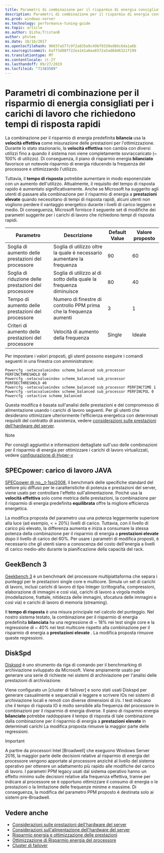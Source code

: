 ```yaml
---
title: Parametri di combinazione per il risparmio di energia consigliati per tempi di risposta rapidi
description: Parametri di combinazione per il risparmio di energia consigliati per tempi di risposta rapidi
ms.prod: windows-server
ms.technology: performance-tuning-guide
ms.topic: article
ms.author: Qizha;TristanB
author: phstee
ms.date: 10/16/2017
ms.openlocfilehash: 96037a577c9f2a835e9c49bf9339ed8dc6da1a6b
ms.sourcegitcommit: 6aff3d88ff22ea141a6ea6572a5ad8dd6321f199
ms.translationtype: MT
ms.contentlocale: it-IT
ms.lasthandoff: 09/27/2019
ms.locfileid: "71383509"
---
```

# <a name="recommended-balanced-power-plan-parameters-for-workloads-requiring-quick-response-times"></a>Parametri di combinazione per il risparmio di energia consigliati per i carichi di lavoro che richiedono tempi di risposta rapidi

La combinazione per il risparmio di energia predefinita **bilancia** usa la **velocità effettiva** come misurazione delle prestazioni per l'ottimizzazione. Durante lo stato stazionario, la **velocità effettiva** non cambia con diversi utilizzi fino a quando il sistema non viene completamente sovraccaricato (~ 100% di utilizzo).  Di conseguenza, il piano di risparmio energia **bilanciato** favorisce un notevole risparmio di energia riducendo la frequenza del processore e ottimizzando l'utilizzo.

Tuttavia, il **tempo di risposta** potrebbe aumentare in modo esponenziale con un aumento dell'utilizzo. Attualmente, il requisito del tempo di risposta rapido è aumentato significativamente. Anche se Microsoft ha suggerito agli utenti di passare alla combinazione per il risparmio di energia a **prestazioni elevate** quando necessitano di tempi di risposta rapidi, alcuni utenti non vogliono perdere il vantaggio energetico durante i livelli di carico leggero e medio. Di conseguenza, Microsoft fornisce il seguente set di modifiche dei parametri suggerite per i carichi di lavoro che richiedono tempi di risposta rapidi.


| Parametro | Descrizione | Default Value | Valore proposto |
|------------------------|--------------------------------------------------------------------------------------------------------------------------------------------------------|----------------------------------------------------------------------------------|-----------------------------------------------------------------------------------------------------------------------------------------------------------|
| Soglia di aumento delle prestazioni del processore | Soglia di utilizzo oltre la quale è necessario aumentare la frequenza | 90 | 60 |
| Soglia di riduzione delle prestazioni del processore | Soglia di utilizzo al di sotto della quale la frequenza diminuisce | 80 | 40 |
| Tempo di aumento delle prestazioni del processore | Numero di finestre di controllo PPM prima che la frequenza aumenti | 3 | 1 |
| Criteri di aumento delle prestazioni del processore | Velocità di aumento della frequenza | Single | Ideale |

Per impostare i valori proposti, gli utenti possono eseguire i comandi seguenti in una finestra con amministratore:

``` syntax
Powercfg -setacvalueindex scheme_balanced sub_processor PERFINCTHRESHOLD 60
Powercfg -setacvalueindex scheme_balanced sub_processor PERFDECTHRESHOLD 40
Powercfg -setacvalueindex scheme_balanced sub_processor PERFINCTIME 1
Powercfg -setacvalueindex scheme_balanced sub_processor PERFINCPOL 0
Powercfg -setactive scheme_balanced
```

Questa modifica è basata sull'analisi delle prestazioni e del compromesso di alimentazione usando i carichi di lavoro seguenti. Per gli utenti che desiderano ottimizzare ulteriormente l'efficienza energetica con determinati requisiti del contratto di assistenza, vedere [considerazioni sulle prestazioni dell'hardware del server](../power.md).

>[!Note]
> Per consigli aggiuntivi e informazioni dettagliate sull'uso delle combinazioni per il risparmio di energia per ottimizzare i carichi di lavoro virtualizzati, vedere [configurazione di Hyper-v](../../role/hyper-v-server/configuration.md)

## <a name="specpower--java-workload"></a>SPECpower: carico di lavoro JAVA

[SPECpower @ no__t-1ssj2008](http://spec.org/power_ssj2008/), il benchmark delle specifiche standard del settore più diffuso per le caratteristiche di potenza e prestazioni del server, viene usato per controllare l'effetto sull'alimentazione. Poiché usa la **velocità effettiva** solo come metrica delle prestazioni, la combinazione per il risparmio di energia predefinita **equilibrata** offre la migliore efficienza energetica.

La modifica proposta del parametro usa una potenza leggermente superiore alla luce (ad esempio, < = 20%) livelli di carico. Tuttavia, con il livello di carico più elevato, la differenza aumenta e inizia a consumare la stessa potenza della combinazione per il risparmio di energia a **prestazioni elevate** dopo il livello di carico del 60%. Per usare i parametri di modifica proposti, è necessario che gli utenti siano a conoscenza del costo dell'energia a livelli di carico medio-alto durante la pianificazione della capacità del rack.

## <a name="geekbench-3"></a>GeekBench 3

[Geekbench 3](http://www.geekbench.com/geekbench3/) è un benchmark del processore multipiattaforma che separa i punteggi per le prestazioni single core e multicore. Simula un set di carichi di lavoro, inclusi carichi di lavoro di tipo Integer (crittografia, compressioni, elaborazione di immagini e così via), carichi di lavoro a virgola mobile (modellazione, frattale, nitidezza delle immagini, sfocatura delle immagini e così via) e carichi di lavoro di memoria (streaming).

Il **tempo di risposta** è una misura principale nel calcolo del punteggio. Nel nostro sistema testato, la combinazione per il risparmio di energia predefinita **bilanciata** ha una regressione di ~ 18% nei test single core e la regressione di ~ 40% nei test multicore rispetto alla combinazione per il risparmio di energia a **prestazioni elevate** . La modifica proposta rimuove queste regressioni.

## <a name="diskspd"></a>DiskSpd

[Diskspd](https://en.wikipedia.org/wiki/Diskspd) è uno strumento da riga di comando per il benchmarking di archiviazione sviluppato da Microsoft. Viene ampiamente usato per generare una serie di richieste nei sistemi di archiviazione per l'analisi delle prestazioni di archiviazione.

Viene configurato un [cluster di failover] e sono stati usati Diskspd per generare casualmente e sequenziali e leggere e scrivere IOs nei sistemi di archiviazione locali e remoti con diverse dimensioni di i/o. I test indicano che il tempo di risposta IO è molto sensibile alla frequenza del processore in combinazioni per il risparmio di energia diverse. Il piano di risparmio energia **bilanciato** potrebbe raddoppiare il tempo di risposta di tale combinazione dalla combinazione per il risparmio di energia a **prestazioni elevate** in determinati carichi La modifica proposta rimuove la maggior parte delle regressioni.

>[!Important]
>A partire da processori Intel [Broadwell] che eseguono Windows Server 2016, la maggior parte delle decisioni relative al risparmio di energia del processore vengono apportate al processore anziché al livello del sistema operativo per ottenere un adattamento più rapido alle modifiche del carico di lavoro. I parametri PPM legacy usati dal sistema operativo hanno un effetto minimo sulle decisioni relative alla frequenza effettiva, tranne per indicare al processore se è opportuno ottimizzare il consumo di energia o le prestazioni o la limitazione delle frequenze minime e massime. Di conseguenza, la modifica del parametro PPM proposto è destinata solo ai sistemi pre-Broadwell.

## <a name="see-also"></a>Vedere anche
- [Considerazioni sulle prestazioni dell'hardware del server](../index.md)
- [Considerazioni sull'alimentazione dell'hardware del server](../power.md)
- [Risparmio energia e ottimizzazione delle prestazioni](power-performance-tuning.md)
- [Ottimizzazione di Risparmio energia del processore](processor-power-management-tuning.md)
- [Cluster di failover](https://technet.microsoft.com/library/cc725923.aspx)
